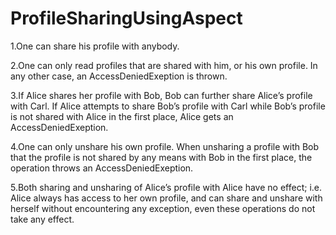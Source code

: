 # ProfileSharingUsingAspect


1.One can share his profile with anybody.

2.One can only read profiles that are shared with him, or his own profile. In any other case, an AccessDeniedExeption is thrown.

3.If Alice shares her profile with Bob, Bob can further share Alice’s profile with Carl. If Alice attempts to share Bob’s profile with Carl while Bob’s profile is not shared with Alice in the first place, Alice gets an AccessDeniedExeption.

4.One can only unshare his own profile. When unsharing a profile with Bob that the profile is not shared by any means with Bob in the first place, the operation throws an AccessDeniedExeption. 

5.Both sharing and unsharing of Alice’s profile with Alice have no effect; i.e. Alice always has access to her own profile, and can share and unshare with herself without encountering any exception, even these operations do not take any effect.
